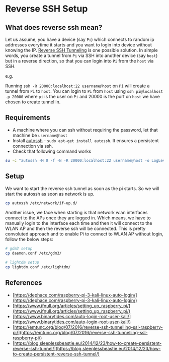 # Reverse SSH Setup

## What does reverse ssh mean?

Let us assume, you have a device (say `Pi`) which connects to random ip addresses everytime it starts and you want to login into device without knowing the IP. [Reverse SSH Tunneling](https://unix.stackexchange.com/questions/46235/how-does-reverse-ssh-tunneling-work) is one possible solution. In simple words, you create a tunnel from `Pi` via SSH into another device (say `host`) but in a reverse direction, so that you can login into `Pi` from the `host` via SSH. 

e.g. 

Running `ssh -R 20000:localhost:22 username@host` on `Pi` will create a tunnel from `Pi` to `host`. You can login to `Pi` from `host` using `ssh pi@localhost -p 20000` where `pi` is the user on `Pi` and 20000 is the port on `host` we have chosen to create tunnel in.

## Requirements

- A machine where you can ssh without requiring the password, let that machine be `username@host`
- Install [autossh](https://www.systutorials.com/docs/linux/man/1-autossh/)  - `sudo apt-get install autossh`. It ensures a persistent connection via ssh.
- Check that following command works
```bash
su -c "autossh -M 0 -f -N -R 20000:localhost:22 username@host -o LogLevel=error -o UserKnownHostsFile=/dev/null -o StrictHostKeyChecking=no" root
```

## Setup

We want to start the reverse ssh tunnel as soon as the pi starts. So we will start the autossh as soon as network is up. 

```bash
cp autossh /etc/network/if-up.d/
```

Another issue, we face when starting is that network wlan interfaces connect to the APs once they are logged in. Which means, we have to manually login to the interface each time and then it will connect to the WLAN AP and then the reverse ssh will be connected. This is pretty convoluted approach and to enable Pi to connect to WLAN AP without login, follow the below steps:

```bash
# gdm3 setup
cp daemon.conf /etc/gdm3/

# lightdm setup
cp lightdm.conf /etc/lightdm/
```

## References

- [https://dephace.com/raspberry-pi-3-kali-linux-auto-login/](https://dephace.com/raspberry-pi-3-kali-linux-auto-login/)
- [https://www.ifnull.org/articles/setting_up_raspberry_pi/](https://www.ifnull.org/articles/setting_up_raspberry_pi/)
- [https://www.binarytides.com/auto-login-root-user-kali/](https://www.binarytides.com/auto-login-root-user-kali/)
- [https://emtunc.org/blog/07/2016/reverse-ssh-tunnelling-ssl-raspberry-pi/](https://emtunc.org/blog/07/2016/reverse-ssh-tunnelling-ssl-raspberry-pi/)
- [https://blog.sleeplessbeastie.eu/2014/12/23/how-to-create-persistent-reverse-ssh-tunnel/](https://blog.sleeplessbeastie.eu/2014/12/23/how-to-create-persistent-reverse-ssh-tunnel/)